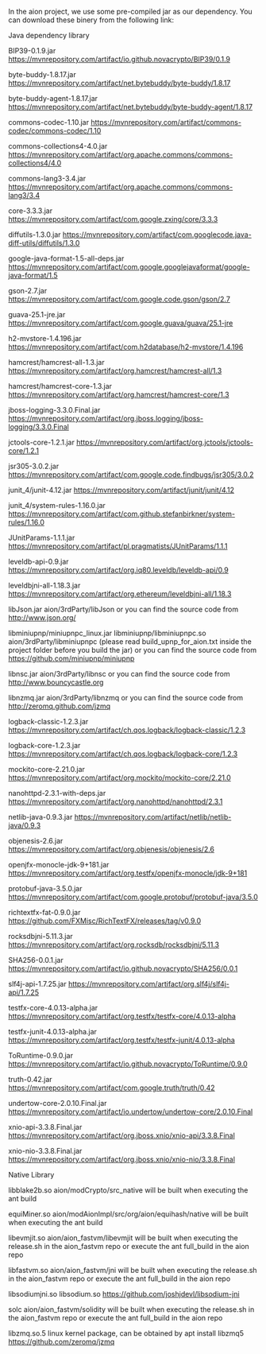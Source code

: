 In the aion project, we use some pre-compiled jar as our dependency. You can download these binery from the following link:

Java dependency library

BIP39-0.1.9.jar
https://mvnrepository.com/artifact/io.github.novacrypto/BIP39/0.1.9

byte-buddy-1.8.17.jar
https://mvnrepository.com/artifact/net.bytebuddy/byte-buddy/1.8.17

byte-buddy-agent-1.8.17.jar
https://mvnrepository.com/artifact/net.bytebuddy/byte-buddy-agent/1.8.17

commons-codec-1.10.jar
https://mvnrepository.com/artifact/commons-codec/commons-codec/1.10

commons-collections4-4.0.jar
https://mvnrepository.com/artifact/org.apache.commons/commons-collections4/4.0

commons-lang3-3.4.jar
https://mvnrepository.com/artifact/org.apache.commons/commons-lang3/3.4

core-3.3.3.jar
https://mvnrepository.com/artifact/com.google.zxing/core/3.3.3

diffutils-1.3.0.jar
https://mvnrepository.com/artifact/com.googlecode.java-diff-utils/diffutils/1.3.0

google-java-format-1.5-all-deps.jar
https://mvnrepository.com/artifact/com.google.googlejavaformat/google-java-format/1.5

gson-2.7.jar
https://mvnrepository.com/artifact/com.google.code.gson/gson/2.7

guava-25.1-jre.jar
https://mvnrepository.com/artifact/com.google.guava/guava/25.1-jre

h2-mvstore-1.4.196.jar
https://mvnrepository.com/artifact/com.h2database/h2-mvstore/1.4.196

hamcrest/hamcrest-all-1.3.jar
https://mvnrepository.com/artifact/org.hamcrest/hamcrest-all/1.3

hamcrest/hamcrest-core-1.3.jar
https://mvnrepository.com/artifact/org.hamcrest/hamcrest-core/1.3

jboss-logging-3.3.0.Final.jar
https://mvnrepository.com/artifact/org.jboss.logging/jboss-logging/3.3.0.Final

jctools-core-1.2.1.jar
https://mvnrepository.com/artifact/org.jctools/jctools-core/1.2.1

jsr305-3.0.2.jar
https://mvnrepository.com/artifact/com.google.code.findbugs/jsr305/3.0.2

junit_4/junit-4.12.jar
https://mvnrepository.com/artifact/junit/junit/4.12

junit_4/system-rules-1.16.0.jar
https://mvnrepository.com/artifact/com.github.stefanbirkner/system-rules/1.16.0

JUnitParams-1.1.1.jar
https://mvnrepository.com/artifact/pl.pragmatists/JUnitParams/1.1.1

leveldb-api-0.9.jar
https://mvnrepository.com/artifact/org.iq80.leveldb/leveldb-api/0.9

leveldbjni-all-1.18.3.jar
https://mvnrepository.com/artifact/org.ethereum/leveldbjni-all/1.18.3

libJson.jar
aion/3rdParty/libJson
or you can find the source code from http://www.json.org/

libminiupnp/miniupnpc_linux.jar
libminiupnp/libminiupnpc.so
aion/3rdParty/libminiupnpc (please read build_upnp_for_aion.txt inside the project folder before you build the jar)
or you can find the source code from https://github.com/miniupnp/miniupnp

libnsc.jar
aion/3rdParty/libnsc
or you can find the source code from http://www.bouncycastle.org

libnzmq.jar
aion/3rdParty/libnzmq
or you can find the source code from http://zeromq.github.com/jzmq

logback-classic-1.2.3.jar
https://mvnrepository.com/artifact/ch.qos.logback/logback-classic/1.2.3

logback-core-1.2.3.jar
https://mvnrepository.com/artifact/ch.qos.logback/logback-core/1.2.3

mockito-core-2.21.0.jar
https://mvnrepository.com/artifact/org.mockito/mockito-core/2.21.0

nanohttpd-2.3.1-with-deps.jar
https://mvnrepository.com/artifact/org.nanohttpd/nanohttpd/2.3.1

netlib-java-0.9.3.jar
https://mvnrepository.com/artifact/netlib/netlib-java/0.9.3

objenesis-2.6.jar
https://mvnrepository.com/artifact/org.objenesis/objenesis/2.6

openjfx-monocle-jdk-9+181.jar
https://mvnrepository.com/artifact/org.testfx/openjfx-monocle/jdk-9+181

protobuf-java-3.5.0.jar
https://mvnrepository.com/artifact/com.google.protobuf/protobuf-java/3.5.0

richtextfx-fat-0.9.0.jar
https://github.com/FXMisc/RichTextFX/releases/tag/v0.9.0

rocksdbjni-5.11.3.jar
https://mvnrepository.com/artifact/org.rocksdb/rocksdbjni/5.11.3

SHA256-0.0.1.jar
https://mvnrepository.com/artifact/io.github.novacrypto/SHA256/0.0.1

slf4j-api-1.7.25.jar
https://mvnrepository.com/artifact/org.slf4j/slf4j-api/1.7.25

testfx-core-4.0.13-alpha.jar
https://mvnrepository.com/artifact/org.testfx/testfx-core/4.0.13-alpha

testfx-junit-4.0.13-alpha.jar
https://mvnrepository.com/artifact/org.testfx/testfx-junit/4.0.13-alpha

ToRuntime-0.9.0.jar
https://mvnrepository.com/artifact/io.github.novacrypto/ToRuntime/0.9.0

truth-0.42.jar
https://mvnrepository.com/artifact/com.google.truth/truth/0.42

undertow-core-2.0.10.Final.jar
https://mvnrepository.com/artifact/io.undertow/undertow-core/2.0.10.Final

xnio-api-3.3.8.Final.jar
https://mvnrepository.com/artifact/org.jboss.xnio/xnio-api/3.3.8.Final

xnio-nio-3.3.8.Final.jar
https://mvnrepository.com/artifact/org.jboss.xnio/xnio-nio/3.3.8.Final



Native Library

libblake2b.so
aion/modCrypto/src_native
will be built when executing the ant build

equiMiner.so
aion/modAionImpl/src/org/aion/equihash/native
will be built when executing the ant build

libevmjit.so
aion/aion_fastvm/libevmjit
will be built when executing the release.sh in the aion_fastvm repo or execute the ant full_build in the aion repo

libfastvm.so
aion/aion_fastvm/jni
will be built when executing the release.sh in the aion_fastvm repo or execute the ant full_build in the aion repo

libsodiumjni.so
libsodium.so
https://github.com/joshjdevl/libsodium-jni

solc
aion/aion_fastvm/solidity
will be built when executing the release.sh in the aion_fastvm repo or execute the ant full_build in the aion repo

libzmq.so.5
linux kernel package, can be obtained by apt install libzmq5
https://github.com/zeromq/jzmq

